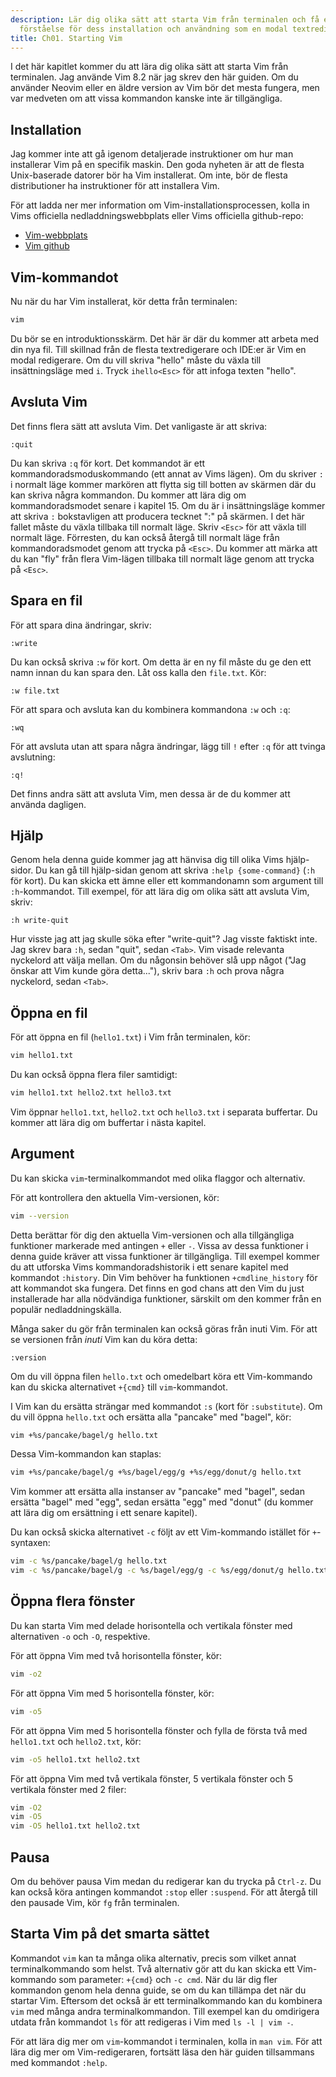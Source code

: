 ```yaml
---
description: Lär dig olika sätt att starta Vim från terminalen och få en grundläggande
  förståelse för dess installation och användning som en modal textredigerare.
title: Ch01. Starting Vim
---
```


I det här kapitlet kommer du att lära dig olika sätt att starta Vim från terminalen. Jag använde Vim 8.2 när jag skrev den här guiden. Om du använder Neovim eller en äldre version av Vim bör det mesta fungera, men var medveten om att vissa kommandon kanske inte är tillgängliga.

## Installation

Jag kommer inte att gå igenom detaljerade instruktioner om hur man installerar Vim på en specifik maskin. Den goda nyheten är att de flesta Unix-baserade datorer bör ha Vim installerat. Om inte, bör de flesta distributioner ha instruktioner för att installera Vim.

För att ladda ner mer information om Vim-installationsprocessen, kolla in Vims officiella nedladdningswebbplats eller Vims officiella github-repo:
- [Vim-webbplats](https://www.vim.org/download.php)
- [Vim github](https://github.com/vim/vim)

## Vim-kommandot

Nu när du har Vim installerat, kör detta från terminalen:

```bash
vim
```

Du bör se en introduktionsskärm. Det här är där du kommer att arbeta med din nya fil. Till skillnad från de flesta textredigerare och IDE:er är Vim en modal redigerare. Om du vill skriva "hello" måste du växla till insättningsläge med `i`. Tryck `ihello<Esc>` för att infoga texten "hello".

## Avsluta Vim

Det finns flera sätt att avsluta Vim. Det vanligaste är att skriva:

```shell
:quit
```

Du kan skriva `:q` för kort. Det kommandot är ett kommandoradsmoduskommando (ett annat av Vims lägen). Om du skriver `:` i normalt läge kommer markören att flytta sig till botten av skärmen där du kan skriva några kommandon. Du kommer att lära dig om kommandoradsmodet senare i kapitel 15. Om du är i insättningsläge kommer att skriva `:` bokstavligen att producera tecknet ":" på skärmen. I det här fallet måste du växla tillbaka till normalt läge. Skriv `<Esc>` för att växla till normalt läge. Förresten, du kan också återgå till normalt läge från kommandoradsmodet genom att trycka på `<Esc>`. Du kommer att märka att du kan "fly" från flera Vim-lägen tillbaka till normalt läge genom att trycka på `<Esc>`.

## Spara en fil

För att spara dina ändringar, skriv:

```shell
:write
```

Du kan också skriva `:w` för kort. Om detta är en ny fil måste du ge den ett namn innan du kan spara den. Låt oss kalla den `file.txt`. Kör:

```shell
:w file.txt
```

För att spara och avsluta kan du kombinera kommandona `:w` och `:q`:

```shell
:wq
```

För att avsluta utan att spara några ändringar, lägg till `!` efter `:q` för att tvinga avslutning:

```shell
:q!
```

Det finns andra sätt att avsluta Vim, men dessa är de du kommer att använda dagligen.

## Hjälp

Genom hela denna guide kommer jag att hänvisa dig till olika Vims hjälp-sidor. Du kan gå till hjälp-sidan genom att skriva `:help {some-command}` (`:h` för kort). Du kan skicka ett ämne eller ett kommandonamn som argument till `:h`-kommandot. Till exempel, för att lära dig om olika sätt att avsluta Vim, skriv:

```shell
:h write-quit
```

Hur visste jag att jag skulle söka efter "write-quit"? Jag visste faktiskt inte. Jag skrev bara `:h`, sedan "quit", sedan `<Tab>`. Vim visade relevanta nyckelord att välja mellan. Om du någonsin behöver slå upp något ("Jag önskar att Vim kunde göra detta..."), skriv bara `:h` och prova några nyckelord, sedan `<Tab>`.

## Öppna en fil

För att öppna en fil (`hello1.txt`) i Vim från terminalen, kör:

```bash
vim hello1.txt
```

Du kan också öppna flera filer samtidigt:

```bash
vim hello1.txt hello2.txt hello3.txt
```

Vim öppnar `hello1.txt`, `hello2.txt` och `hello3.txt` i separata buffertar. Du kommer att lära dig om buffertar i nästa kapitel.

## Argument

Du kan skicka `vim`-terminalkommandot med olika flaggor och alternativ.

För att kontrollera den aktuella Vim-versionen, kör:

```bash
vim --version
```

Detta berättar för dig den aktuella Vim-versionen och alla tillgängliga funktioner markerade med antingen `+` eller `-`. Vissa av dessa funktioner i denna guide kräver att vissa funktioner är tillgängliga. Till exempel kommer du att utforska Vims kommandoradshistorik i ett senare kapitel med kommandot `:history`. Din Vim behöver ha funktionen `+cmdline_history` för att kommandot ska fungera. Det finns en god chans att den Vim du just installerade har alla nödvändiga funktioner, särskilt om den kommer från en populär nedladdningskälla.

Många saker du gör från terminalen kan också göras från inuti Vim. För att se versionen från *inuti* Vim kan du köra detta:

```shell
:version
```

Om du vill öppna filen `hello.txt` och omedelbart köra ett Vim-kommando kan du skicka alternativet `+{cmd}` till `vim`-kommandot.

I Vim kan du ersätta strängar med kommandot `:s` (kort för `:substitute`). Om du vill öppna `hello.txt` och ersätta alla "pancake" med "bagel", kör:

```bash
vim +%s/pancake/bagel/g hello.txt
```

Dessa Vim-kommandon kan staplas:

```bash
vim +%s/pancake/bagel/g +%s/bagel/egg/g +%s/egg/donut/g hello.txt
```

Vim kommer att ersätta alla instanser av "pancake" med "bagel", sedan ersätta "bagel" med "egg", sedan ersätta "egg" med "donut" (du kommer att lära dig om ersättning i ett senare kapitel).

Du kan också skicka alternativet `-c` följt av ett Vim-kommando istället för `+`-syntaxen:

```bash
vim -c %s/pancake/bagel/g hello.txt
vim -c %s/pancake/bagel/g -c %s/bagel/egg/g -c %s/egg/donut/g hello.txt
```

## Öppna flera fönster

Du kan starta Vim med delade horisontella och vertikala fönster med alternativen `-o` och `-O`, respektive.

För att öppna Vim med två horisontella fönster, kör:

```bash
vim -o2
```

För att öppna Vim med 5 horisontella fönster, kör:

```bash
vim -o5
```

För att öppna Vim med 5 horisontella fönster och fylla de första två med `hello1.txt` och `hello2.txt`, kör:

```bash
vim -o5 hello1.txt hello2.txt
```

För att öppna Vim med två vertikala fönster, 5 vertikala fönster och 5 vertikala fönster med 2 filer:

```bash
vim -O2
vim -O5
vim -O5 hello1.txt hello2.txt
```

## Pausa

Om du behöver pausa Vim medan du redigerar kan du trycka på `Ctrl-z`. Du kan också köra antingen kommandot `:stop` eller `:suspend`. För att återgå till den pausade Vim, kör `fg` från terminalen.

## Starta Vim på det smarta sättet

Kommandot `vim` kan ta många olika alternativ, precis som vilket annat terminalkommando som helst. Två alternativ gör att du kan skicka ett Vim-kommando som parameter: `+{cmd}` och `-c cmd`. När du lär dig fler kommandon genom hela denna guide, se om du kan tillämpa det när du startar Vim. Eftersom det också är ett terminalkommando kan du kombinera `vim` med många andra terminalkommandon. Till exempel kan du omdirigera utdata från kommandot `ls` för att redigeras i Vim med `ls -l | vim -`.

För att lära dig mer om `vim`-kommandot i terminalen, kolla in `man vim`. För att lära dig mer om Vim-redigeraren, fortsätt läsa den här guiden tillsammans med kommandot `:help`.